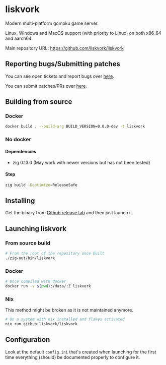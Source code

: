 # liskvork

Modern multi-platform gomoku game server.

Linux, Windows and MacOS support (with priority to Linux) on both x86_64 and
aarch64.

Main repository URL: <https://github.com/liskvork/liskvork>

## Reporting bugs/Submitting patches

You can see open tickets and report bugs over
[here](https://github.com/liskvork/liskvork/issues).

You can submit patches/PRs over
[here](https://github.com/liskvork/liskvork/pulls).

## Building from source

### Docker

```sh
docker build . --build-arg BUILD_VERSION=0.0.0-dev -t liskvork
```

### No docker

#### Dependencies

- zig 0.13.0 (May work with newer versions but has not been tested)

#### Step

```sh
zig build -Doptimize=ReleaseSafe
```

## Installing

Get the binary from
[Github release tab](https://github.com/liskvork/liskvork/releases) and then
just launch it.

## Launching liskvork

### From source build

```sh
# From the root of the repository once built
./zig-out/bin/liskvork
```

### Docker

```sh
# Once compiled with docker
docker run -v $(pwd):/data/:Z liskvork
```

### Nix

This method might be broken as it is not maintained anymore.

```sh
# On a system with nix installed and flakes activated
nix run github:liskvork/liskvork
```

## Configuration

Look at the default `config.ini` that's created when launching for the first
time everything (should) be documented properly to configure it.

